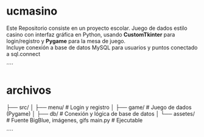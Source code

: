 # ucmasino

Este Repositorio consiste en un proyecto escolar. 
Juego de dados estilo casino con interfaz gráfica en Python, usando **CustomTkinter** para login/registro y **Pygame** para la mesa de juego.  
Incluye conexión a base de datos MySQL para usuarios y puntos conectado a sql.connect

´´´´
# archivos
├── src/
│   ├── menu/         # Login y registro
│   ├── game/         # Juego de dados (Pygame)
│   ├── db/           # Conexión y lógica de base de datos
│   └── assetes/      # Fuente BigBlue, imágenes, gifs
main.py               # Ejecutable 


´´´´
